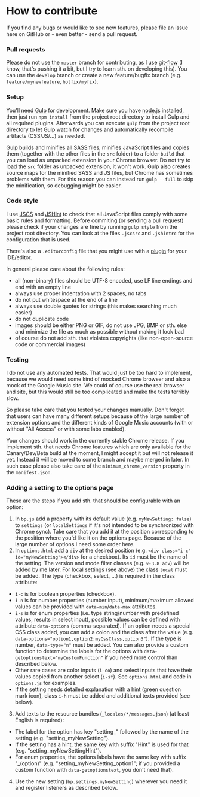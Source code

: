# How to contribute

If you find any bugs or would like to see new features, please file an issue here on GitHub or - even better - send a pull request.

### Pull requests
Please do not use the `master` branch for contributing, as I use [git-flow](http://nvie.com/posts/a-successful-git-branching-model/)
(I know, that's pushing it a bit, but I try to learn sth. on developing this). You can use the `develop` branch or create a new feature/bugfix branch (e.g. `feature/mynewfeature`, `hotfix/myfix`).

### Setup
You'll need [Gulp](http://gulpjs.com/) for development. Make sure you have [node.js](http://nodejs.org/) installed, then just run `npm install` from the project root directory to install Gulp and all required plugins.
Afterwards you can execute `gulp` from the project root directory to let Gulp watch for changes and automatically recompile artifacts (CSS/JS/...) as needed.

Gulp builds and minifies all [SASS](http://sass-lang.com/) files, minifies JavaScript files and copies them (together with the other files in the `src` folder) to a folder `build` that you can load as unpacked extension in your Chrome browser. Do not try to load the `src` folder as unpacked extension, it won't work. Gulp also creates source maps for the minified SASS and JS files, but Chrome has sometimes problems with them. For this reason you can instead run `gulp --full` to skip the minification, so debugging might be easier.

### Code style
I use [JSCS](http://jscs.info/) and [JSHint](http://jshint.com/about/) to check that all JavaScript files comply with some basic rules and formatting. Before commiting (or sending a pull request) please check if your changes are fine by running `gulp style` from the project root directory. You can look at the files `.jscsrc` and `.jshintrc` for the configuration that is used.

There's also a `.editorconfig` file that you might use with a [plugin](http://editorconfig.org/#download) for your IDE/editor.

In general please care about the following rules:
* all (non-binary) files should be UTF-8 encoded, use LF line endings and end with an empty line
* always use proper indentation with 2 spaces, no tabs
* do not put whitespace at the end of a line
* always use double quotes for strings (this makes searching much easier)
* do not duplicate code
* images should be either PNG or GIF, do not use JPG, BMP or sth. else and minimize the file as much as possible without making it look bad
* of course do not add sth. that violates copyrights (like non-open-source code or commercial images)

### Testing
I do not use any automated tests. That would just be too hard to implement, because we would need some kind of mocked Chrome browser and also a mock of the Google Music site. We could of course use the real browser and site, but this would still be too complicated and make the tests terribly slow.

So please take care that you tested your changes manually. Don't forget that users can have many different setups because of the large number of extension options and the different kinds of Google Music accounts (with or without "All Access" or with some labs enabled).

Your changes should work in the currently stable Chrome release. If you implement sth. that needs Chrome features which are only available for the Canary/Dev/Beta build at the moment, I might accept it but will not release it yet. Instead it will be moved to some branch and maybe merged in later. In such case please also take care of the `minimum_chrome_version` property in the `manifest.json`.

### Adding a setting to the options page
These are the steps if you add sth. that should be configurable with an option:

1. In ```bp.js``` add a property with its default value (e.g. ```myNewSetting: false```) to ```settings``` (or ```localSettings``` if it's not intended to be synchronized with Chrome sync). Take care that you add it at the position corresponding to the position where you'd like it on the options page. Because of the large number of options I need some order here.
2. In ```options.html``` add a ```div``` at the desired position  (e.g. ```<div class="i-c" id="myNewSetting"></div>``` for a checkbox). Its ```id``` must be the name of the setting. The version and mode filter classes (e.g. ```v-3.8 adv```) will be added by me later. For local settings (see above) the class ```local``` must be added. The type (checkbox, select, ...) is required in the class attribute:
  * ```i-c``` is for boolean properties (checkbox).
  * ```i-n``` is for number properties (number input), minimum/maximum allowed values can be provided with ```data-min```/```data-max``` attributes.
  * ```i-s``` is for enum properties (i.e. type string/number with predefined values, results in select input), possible values can be defined with attribute ```data-options``` (comma-separated). If an option needs a special CSS class added, you can add a colon and the class after the value (e.g. ```data-options="option1,option2:myCssClass,option3"```). If the type is number, ```data-type="n"``` must be added. You can also provide a custom function to determine the labels for the options with ```data-getoptionstext="myCustomFunction"``` if you need more control than described below.
  * Other rare cases are color inputs (```i-co```) and select inputs that have their values copied from another select (```i-sf```). See ```options.html``` and code in ```options.js``` for examples.
  * If the setting needs detailed explanation with a hint (green question mark icon), class ```i-h``` must be added and additional texts provided (see below).
3. Add texts to the resource bundles (```_locales/*/messages.json```) (at least English is required):
  * The label for the option has key "setting_" followed by the name of the setting (e.g. "setting_myNewSetting").
  * If the setting has a hint, the same key with suffix "Hint" is used for that (e.g. "setting_myNewSettingHint").
  * For enum properties, the options labels have the same key with suffix "_(option)" (e.g. "setting_myNewSetting_option1"; if you provided a custom function with ```data-getoptionstext```, you don't need that).
4. Use the new setting (```bp.settings.myNewSetting```) wherever you need it and register listeners as described below.
